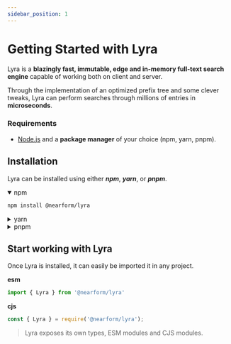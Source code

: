 ```yaml
---
sidebar_position: 1
---
```


# Getting Started with Lyra

Lyra is a **blazingly fast, immutable, edge and in-memory full-text search engine** capable of working both on client and server.

Through the implementation of an optimized prefix tree and some clever tweaks, Lyra can perform searches through millions of entries in **microseconds**.

### Requirements

- [Node.js](https://nodejs.org/en/download/) and a **package manager** of your choice (npm, yarn, pnpm).

## Installation

Lyra can be installed using either ***npm***, ***yarn***, or ***pnpm***.

<details open><summary>npm</summary>

```bash
npm install @nearform/lyra
```

</details>


<details><summary>yarn</summary>

```bash
yarn add @nearform/lyra
```

</details>

<details><summary>pnpm</summary>

```bash
pnpm add @nearform/lyra
```

</details>

## Start working with Lyra

Once Lyra is installed, it can easily be imported it in any project. 

**esm**
```js
import { Lyra } from '@nearform/lyra'
```

**cjs**
```js
const { Lyra } = require('@nearform/lyra');
```

> Lyra exposes its own types, ESM modules and CJS modules.
